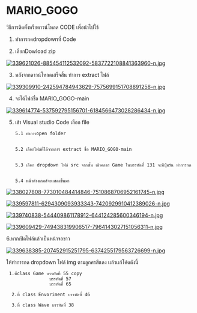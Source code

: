 # MARIO_GOGO
  
  
  วิธีการติดตั้งหรือดาวน์โหลด CODE เพื่อนำไปใช้
 
 
 1. ทำการกดdropdownที่ Code

 
 2. เลือกDowload zip

[![339621026-885454112532092-5837722108841363960-n.jpg](https://i.postimg.cc/FRxQyt6P/339621026-885454112532092-5837722108841363960-n.jpg)](https://postimg.cc/8Js3GYNW)
 
 3. หลังจากดาวน์โหลดเสร็จสิ้น ทำการ extract ไฟล์ 

[![339309910-242594784943629-7575699151708891258-n.jpg](https://i.postimg.cc/GtBqcGvk/339309910-242594784943629-7575699151708891258-n.jpg)](https://postimg.cc/Fk4jpfWR)
 
 4. จะได้ไฟล์ชื่อ MARIO_GOGO-main
 
 [![339614774-537592795156701-6184566473028286434-n.jpg](https://i.postimg.cc/4NgWC7mh/339614774-537592795156701-6184566473028286434-n.jpg)](https://postimg.cc/G9XFGpPc)
 
 5. เข้า Visual studio  Code เลือก file 
  
  
        5.1 ทำการopen folder
  
  
        5.2 เลือกไฟล์ที่ได้จากการ extract ชื่อ MARIO_GOGO-main
  
  
        5.3 เลือก dropdown ไฟล์ src จากนั้น เข้าคลาส Game ในบรรทัดที่ 131 จะมีปุ่มรัน ทำการกด
  
  
        5.4 หน้าต่างเกมส์จะเเสดงขึ้นมา
  
  
  [![338027808-773010484414846-7510868706952161745-n.jpg](https://i.postimg.cc/TYfJ7z4V/338027808-773010484414846-7510868706952161745-n.jpg)](https://postimg.cc/s1HW1Nyx)

[![339597811-6294309093933343-7420929910412389026-n.jpg](https://i.postimg.cc/C5Fn7gxd/339597811-6294309093933343-7420929910412389026-n.jpg)](https://postimg.cc/1njzRb6Z)

[![339740838-544409861178912-644124285600346194-n.jpg](https://i.postimg.cc/kGz94Qz9/339740838-544409861178912-644124285600346194-n.jpg)](https://postimg.cc/m1YKpHT6)

[![339609429-749438319906517-7964143027151056311-n.jpg](https://i.postimg.cc/25VsqbdS/339609429-749438319906517-7964143027151056311-n.jpg)](https://postimg.cc/gwbSQ0BC)

6.หากเปิดไฟล์เเล้วเป็นหน้าจอขาว 

[![339638385-207452915251795-6374255179563726699-n.jpg](https://i.postimg.cc/Hst0tC9J/339638385-207452915251795-6374255179563726699-n.jpg)](https://postimg.cc/8jjr193D)

ให้ทำการกด dropdown ไฟล์ img ตามลูกศรสีเเดง เเล้วเเก้โค้ดดังนี้
     
     1.ที่class Game บรรทัดที่ 55 copy 
                    บรรทัดที่ 57
                    บรรทัดที่ 65
      
      2.ที่ class Envoriment บรรทัดที่ 46
      
      3.ที่ class Wave บรรทัดที่ 38

